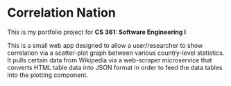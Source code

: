 # Correlation Nation

This is my portfolio project for **CS 361: Software Engineering I**

This is a small web app designed to allow a user/researcher to show correlation via a scatter-plot graph between various country-level statistics. It pulls certain data from Wikipedia via a web-scraper microservice that converts HTML table data into JSON format in order to feed the data tables into the plotting component.
